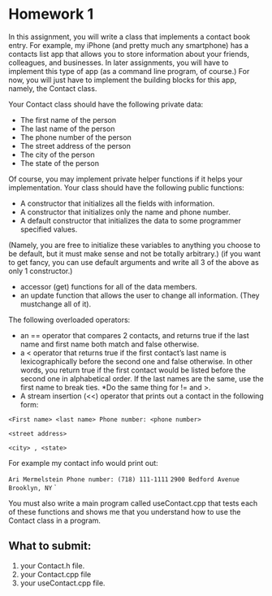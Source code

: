 

# Homework 1

In this assignment, you will write a class that implements a contact book
entry. For example, my iPhone (and pretty much any smartphone) has a contacts
list app that allows you to store information about your friends, colleagues, and
businesses. In later assignments, you will have to implement this type of app (as a
command line program, of course.) For now, you will just have to implement the
building blocks for this app, namely, the Contact class. 

Your Contact class should have the following private data:
* The first name of the person
* The last name of the person
* The phone number of the person
* The street address of the person
* The city of the person
* The state of the person

Of course, you may implement private helper functions if it helps your implementation.
Your class should have the following public functions:
* A constructor that initializes all the fields with information.
* A constructor that initializes only the name and phone number.
* A default constructor that initializes the data to some programmer specified values. 

(Namely, you are free to initialize these variables to anything you choose
to be default, but it must make sense and not be totally arbitrary.)
(if you want to get fancy, you can use default arguments and write all 3 of the	above as only 1 constructor.)
* accessor (get) functions for all of the data members.
* an update function that allows the user to change all information. (They mustchange all of it). 

The following overloaded operators:
* an == operator that compares 2 contacts, and returns true if the last name and first name both match and false otherwise.
* a < operator that returns true if the first contact’s last name is lexicographically
before the second one and false otherwise. In other words, you return true if the
first contact would be listed before the second one in alphabetical order. If the last
names are the same, use the first name to break ties.
*Do the same thing for != and >.
* A stream insertion (<<) operator that prints out a contact in the following form:

` <First name> <last name> Phone number: <phone number> `

` <street address> `

` <city> , <state> `


For example my contact info would print out:

`Ari Mermelstein Phone number: (718) 111-1111`
`2900 Bedford Avenue`
`Brooklyn, NY`
`

You must also write a main program called useContact.cpp that tests each of
these functions and shows me that you understand how to use the Contact
class in a program.

## What to submit:
1. your Contact.h file.
2. your Contact.cpp file
3. your useContact.cpp file. 
